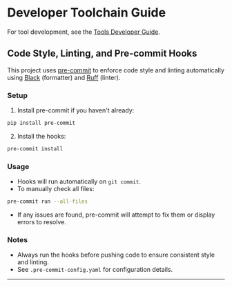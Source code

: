 # Developer Toolchain Guide

For tool development, see the [Tools Developer Guide](../guides/tools-developer-guide.md).

## Code Style, Linting, and Pre-commit Hooks

This project uses [pre-commit](https://pre-commit.com/) to enforce code style and linting automatically using [Black](https://black.readthedocs.io/en/stable/) (formatter) and [Ruff](https://docs.astral.sh/ruff/) (linter).

### Setup

1. Install pre-commit if you haven't already:

```bash
pip install pre-commit
```

2. Install the hooks:

```bash
pre-commit install
```

### Usage

- Hooks will run automatically on `git commit`.
- To manually check all files:

```bash
pre-commit run --all-files
```

- If any issues are found, pre-commit will attempt to fix them or display errors to resolve.

### Notes

- Always run the hooks before pushing code to ensure consistent style and linting.
- See `.pre-commit-config.yaml` for configuration details.

---
